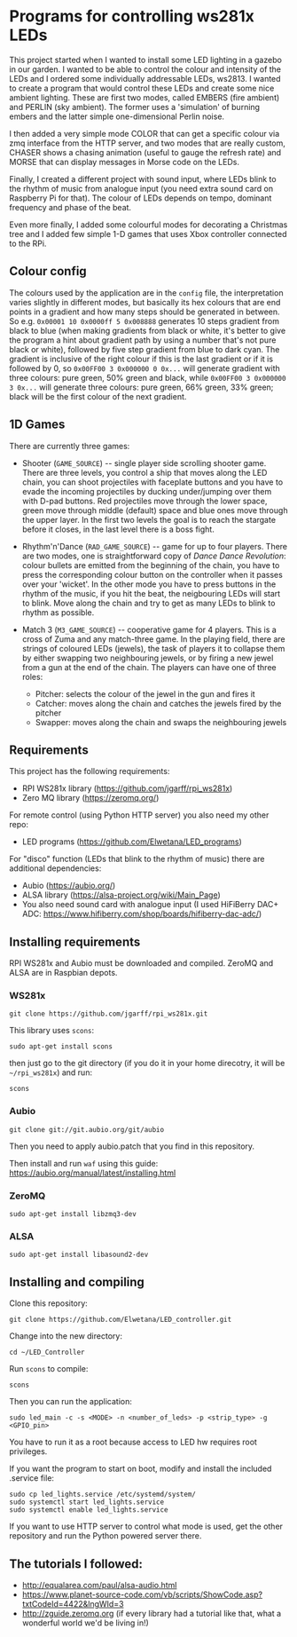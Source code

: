 # Programs for controlling ws281x LEDs

This project started when I wanted to install some LED lighting in a gazebo in our garden. 
I wanted to be able to control the colour and intensity of the LEDs and I ordered some 
individually addressable LEDs, ws2813. I wanted to create a program that would control
these LEDs and create some nice ambient lighting. These are first two modes, called
EMBERS (fire ambient) and PERLIN (sky ambient). The former uses a 'simulation' of burning
embers and the latter simple one-dimensional Perlin noise.

I then added a very simple mode COLOR that can get a specific colour via zmq interface from
the HTTP server, and two modes that are really custom, CHASER shows a chasing animation 
(useful to gauge the refresh rate) and MORSE that can display messages in Morse code on
the LEDs.

Finally, I created a different project with sound input, where LEDs blink to the rhythm
of music from analogue input (you need extra sound card on Raspberry Pi for that). The
colour of LEDs depends on tempo, dominant frequency and phase of the beat.

Even more finally, I added some colourful modes for decorating a Christmas tree and I
added few simple 1-D games that uses Xbox controller connected to the RPi.

## Colour config

The colours used by the application are in the `config` file, the interpretation varies
slightly in different modes, but basically its hex colours that are end points in a 
gradient and how many steps should be generated in between. So e.g. `0x00001 10 0x0000ff
5 0x008888` generates 10 steps gradient from black to blue (when making gradients from
black or white, it's better to give the program a hint about gradient path by using a 
number that's not pure black or white), followed by five step gradient from blue to dark
cyan. The gradient is inclusive of the right colour if this is the last gradient or if it
is followed by 0, so `0x00FF00 3 0x000000 0 0x...` will generate gradient with three colours:
pure green, 50% green and black, while `0x00FF00 3 0x000000 3 0x...` will generate three
colours: pure green, 66% green, 33% green; black will be the first colour of the next
gradient.

## 1D Games

There are currently three games:

* Shooter (`GAME_SOURCE`) -- single player side scrolling shooter game. There are three levels,
you control a ship that moves along the LED chain, you can shoot projectiles with faceplate
buttons and you have to evade the incoming projectiles by ducking under/jumping over them with
D-pad buttons. Red projectiles move through the lower space, green move through middle (default)
space and blue ones move through the upper layer. In the first two levels the goal is to reach
the stargate before it closes, in the last level there is a boss fight.

* Rhythm'n'Dance (`RAD_GAME_SOURCE`) -- game for up to four players. There are two modes, one is
straightforward copy of _Dance Dance Revolution_: colour bullets are emitted from the beginning
of the chain, you have to press the corresponding colour button on the controller when it passes
over your 'wicket'. In the other mode you have to press buttons in the rhythm of the music, if you
hit the beat, the neigbouring LEDs will start to blink. Move along the chain and try to get as
many LEDs to blink to rhythm as possible.

* Match 3 (`M3_GAME_SOURCE`) -- cooperative game for 4 players. This is a cross of Zuma and any
match-three game. In the playing field, there are strings of coloured LEDs (jewels), the task of
players it to collapse them by either swapping two neighbouring jewels, or by firing a new jewel
from a gun at the end of the chain. The players can have one of three roles:
  * Pitcher: selects the colour of the jewel in the gun and fires it
  * Catcher: moves along the chain and catches the jewels fired by the pitcher
  * Swapper: moves along the chain and swaps the neighbouring jewels

## Requirements

This project has the following requirements:

* RPI WS281x library (https://github.com/jgarff/rpi_ws281x)
* Zero MQ library (https://zeromq.org/)

For remote control (using Python HTTP server) you also need my other repo:

* LED programs (https://github.com/Elwetana/LED_programs)

For "disco" function (LEDs that blink to the rhythm of music) there are additional dependencies:

* Aubio (https://aubio.org/) 
* ALSA library (https://alsa-project.org/wiki/Main_Page)
* You also need sound card with analogue input (I used HiFiBerry DAC+ ADC: https://www.hifiberry.com/shop/boards/hifiberry-dac-adc/)

## Installing requirements

RPI WS281x and Aubio must be downloaded and compiled. ZeroMQ and ALSA are in Raspbian depots.

### WS281x

`git clone https://github.com/jgarff/rpi_ws281x.git`

This library uses `scons`:

`sudo apt-get install scons`

then just go to the git directory (if you do it in your home direcotry, it will be `~/rpi_ws281x`) and run:

`scons`

### Aubio

`git clone git://git.aubio.org/git/aubio`

Then you need to apply aubio.patch that you find in this repository.

Then install and run `waf` using this guide: https://aubio.org/manual/latest/installing.html

### ZeroMQ

`sudo apt-get install libzmq3-dev`

### ALSA

`sudo apt-get install libasound2-dev`

## Installing and compiling

Clone this repository: 

`git clone https://github.com/Elwetana/LED_controller.git`

Change into the new directory:

`cd ~/LED_Controller`

Run `scons` to compile:

`scons`

Then you can run the application:

`sudo led_main -c -s <MODE> -n <number_of_leds> -p <strip_type> -g <GPIO_pin>`

You have to run it as a root because access to LED hw requires root privileges.

If you want the program to start on boot, modify and install the included .service file:

`sudo cp led_lights.service /etc/systemd/system/`\
`sudo systemctl start led_lights.service`\
`sudo systemctl enable led_lights.service`

If you want to use HTTP server to control what mode is used, get the other repository
and run the Python powered server there.

## The tutorials I followed:

* http://equalarea.com/paul/alsa-audio.html
* https://www.planet-source-code.com/vb/scripts/ShowCode.asp?txtCodeId=4422&lngWId=3
* http://zguide.zeromq.org (if every library had a tutorial like that, what a wonderful world we'd be living in!)
